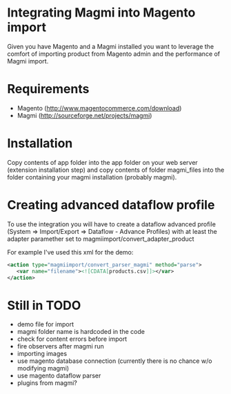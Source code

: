 Integrating Magmi into Magento import
=====================================

Given you have Magento and a Magmi installed you want to leverage the 
comfort of importing product from Magento admin and the performance of 
Magmi import.

# Requirements

* Magento (http://www.magentocommerce.com/download)
* Magmi (http://sourceforge.net/projects/magmi)

# Installation

Copy contents of app folder into the app folder on your web server 
(extension installation step) and copy contents of folder magmi_files into 
the folder containing your magmi installation (probably magmi).

# Creating advanced dataflow profile

To use the integration you will have to create a dataflow advanced profile
(System => Import/Export => Dataflow - Advance Profiles)
with at least the adapter paramether set to 
magmiimport/convert_adapter_product

For example I've used this xml for the demo:

~~~ xml
<action type="magmiimport/convert_parser_magmi" method="parse">
   <var name="filename"><![CDATA[products.csv]]></var>
</action>
~~~

# Still in TODO

* demo file for import
* magmi folder name is hardcoded in the code
* check for content errors before import
* fire observers after magmi run
* importing images
* use magento database connection (currently there is no chance w/o modifying magmi)
* use magento dataflow parser
* plugins from magmi?

